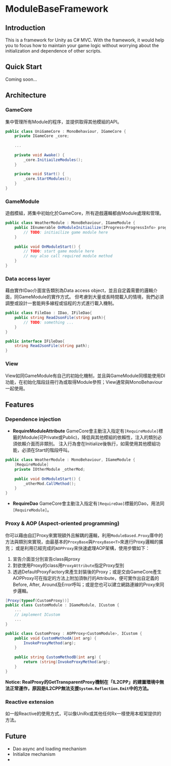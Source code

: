# ModuleBaseFramework
## Introduction
This is a framework for Unity as C# MVC. With the framework, it would help you to focus how to maintain your game logic without worrying about the initialization and dependence of other scripts.

## Quick Start
Coming soon...

## Architecture
### GameCore
集中管理所有Module的程序，並提供取得其他模組的API。
```csharp
public class UniGameCore : MonoBehaviour, IGameCore {
    private IGameCore _core;
    
    ...
    
    private void Awake() {
        _core.InitiailzeModules();
    }
    
    private void Start() {
        _core.StartModules();
    }
}
```

### GameModule
遊戲模組，將集中初始化於GameCore，所有遊戲邏輯都由Module處理和管理。
```csharp
public class WeatherModule : MonoBehaviour, IGameModule {
    public IEnumerable OnModuleInitiailize(IProgress<ProgressInfo> progress) { 
        // TODO: initiailize game module here
    }
    
    public void OnModuleStart() {
        // TODO: start game module here
        // may also call required module method
    }
}
```
### Data access layer
藉由實作IDao介面宣告類別為Data access object，並且自定義需要的邏輯介面，同GameModule的實作方式。
但考慮到大量或長時間載入的情境，我們必須調整或設計一套能夠多線程或協程的方式進行載入機制。
```csharp
public class FileDao : IDao, IFileDao{
    public string ReadJsonFile(string path){
        // TODO: something ...
    }
}

public interface IFileDao{
    string ReadJsonFile(string path);
}
```

### View
View如同GameModule有自己的初始化機制，並且與GameModule同樣能使用DI功能，在初始化階段註冊行為或取得Module參照；View通常與MonoBehaviour一起使用。
## Features
### Dependence injection
- **RequireModuleAttribute**
GameCore會主動注入指定有```[RequireModule]```標籤的Module(可Private或Public)，降低與其他模組的依賴性，注入的類別必須依賴介面而非類別。
注入行為會在Initialize後執行，如需使用其他模組功能，必須在Start的階段呼叫。
```csharp
public class WeatherModule : MonoBehaviour, IGameModule {
    [RequireModule]
    private IOtherModule _otherMod;
    
    public void OnModuleStart() {
        _otherMod.CallMethod();
    }
}
```
- **RequireDao**
GameCore會主動注入指定有```[RequireDao]```標籤的Dao，用法同```[RequireModule]```。

### Proxy & AOP (Aspect-oriented programming)
你可以藉由自訂Proxy來實現額外且解耦的邏輯，利用```ModuleBased.Proxy```庫中的方法與類別來實現，由最基本的```ProxyBase```與```ProxyBase<T>```來進行Proxy邏輯的擴充；
或是利用已經完成的```AOPProxy```來快速處理AOP架構，使用步驟如下：
1. 宣告介面並分別宣告class與proxy
2. 對欲使用Proxy的class用```ProxyAttribute```指定Proxy型別
3. 透過DefaultProxyFactory來產生封裝後的Proxy；或是交由GameCore產生</br>
AOPProxy可在指定的方法上附加須執行的Attribute，便可實作出自定義的Before, After, Around及Error呼叫；或是您也可以建立網路連線的Proxy來同步邏輯。

```csharp
[Proxy(typeof(CustomProxy))]
public class CustomModule : IGameModule, ICustom {
    ...
    // implement ICustom
    ...
}

public class CustomProxy : AOPProxy<CustomModule>, ICustom {
    public void CustomMethodA(int arg) {
        InvokeProxyMethod(arg);
    }
    
    public string CustomMethodB(int arg) {
        return (string)InvokeProxyMethod(arg);
    }
}
```
**Notice: RealProxy的GetTransparentProxy機制在「IL2CPP」的建置環境中無法正常運作，原因是IL2CPP無法支援```System.Reflection.Emit```中的方法。**

### Reactive extension
如一般Reactive的使用方式，可以像UniRx或其他任何Rx一樣使用本框架提供的方法。

## Future
- Dao async and loading mechanism
- Initialize mechanism
-

